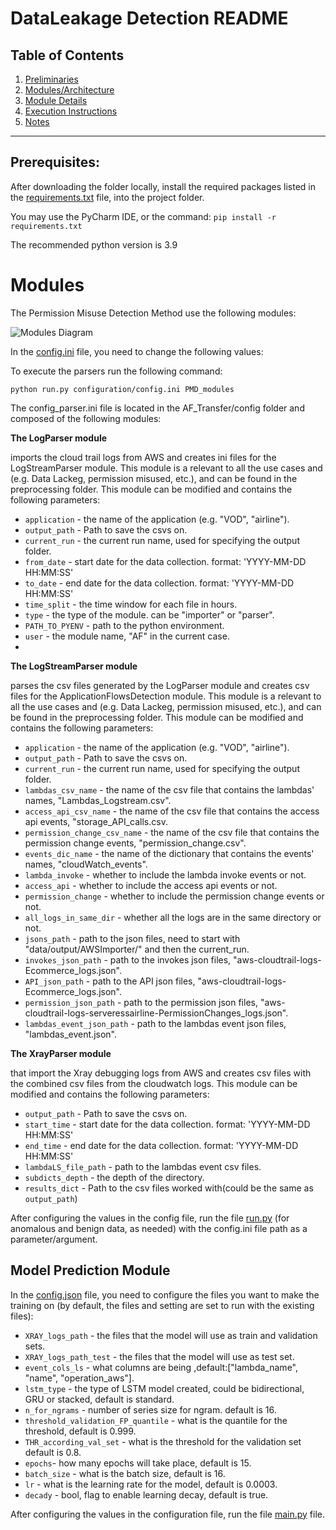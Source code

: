 # DataLeakage Detection README

## Table of Contents

1. [Preliminaries](#preliminaries)
2. [Modules/Architecture](#modules-architecture)
3. [Module Details](#module-details)
4. [Execution Instructions](#execution-instructions)
5. [Notes](#notes)

---
## Prerequisites:
After downloading the folder locally, install the required packages
listed in the [requirements.txt](requirements.txt) file, into the project folder.

You may use the PyCharm IDE, or the command: `pip install -r requirements.txt`

The recommended python version is 3.9

# Modules
The Permission Misuse Detection Method use the following modules:

![Modules Diagram](diagram.png)

In the [config.ini](configuration/config.ini) file, you need to change the following values:

To execute the parsers run the following command:

 `python run.py configuration/config.ini PMD_modules`

The config_parser.ini file is located in the AF_Transfer/config folder and composed of the following modules:

**The LogParser module**

imports the cloud trail logs from AWS and creates ini files for the LogStreamParser module.
This module is a relevant to all the use cases and (e.g. Data Lackeg, permission misused, etc.),
and can be found in the preprocessing folder. This module can be modified and contains the following parameters:

- `application` - the name of the application (e.g. "VOD", "airline").
- `output_path` - Path to save the csvs on.
- `current_run` - the current run name, used for specifying the output folder.
- `from_date` - start date for the data collection. format: 'YYYY-MM-DD HH:MM:SS'
- `to_date` - end date for the data collection. format: 'YYYY-MM-DD HH:MM:SS'
- `time_split` - the time window for each file in hours.
- `type` - the type of the module. can be "importer" or "parser".
- `PATH_TO_PYENV` - path to the python environment.
- `user` - the module name, "AF" in the current case.
- 
**The LogStreamParser module**

parses the csv files generated by the LogParser module and creates csv files for the ApplicationFlowsDetection module.
This module is a relevant to all the use cases and (e.g. Data Lackeg, permission misused, etc.),
and can be found in the preprocessing folder. This module can be modified and contains the following parameters:

- `application` - the name of the application (e.g. "VOD", "airline").
- `output_path` - Path to save the csvs on.
- `current_run` - the current run name, used for specifying the output folder.
- `lambdas_csv_name` - the name of the csv file that contains the lambdas' names, "Lambdas_Logstream.csv".
- `access_api_csv_name` - the name of the csv file that contains the access api events, "storage_API_calls.csv.
- `permission_change_csv_name` - the name of the csv file that contains the permission change events, "permission_change.csv".
- `events_dic_name` - the name of the dictionary that contains the events' names, "cloudWatch_events".
- `lambda_invoke` - whether to include the lambda invoke events or not.
- `access_api` - whether to include the access api events or not.
- `permission_change` - whether to include the permission change events or not.
- `all_logs_in_same_dir` - whether all the logs are in the same directory or not.
- `jsons_path` - path to the json files, need to start with "data/output/AWSImporter/" and then the current_run.
- `invokes_json_path` - path to the invokes json files, "aws-cloudtrail-logs-Ecommerce_logs.json".
- `API_json_path` - path to the API json files, "aws-cloudtrail-logs-Ecommerce_logs.json".
- `permission_json_path` - path to the permission json files, "aws-cloudtrail-logs-serveressairline-PermissionChanges_logs.json".
- `lambdas_event_json_path` - path to the lambdas event json files, "lambdas_event.json".

**The XrayParser module**

that import the Xray debugging logs from AWS and creates csv files with the combined csv files from the cloudwatch logs.
This module can be modified and contains the following parameters:

- `output_path` - Path to save the csvs on.
- `start_time` - start date for the data collection. format: 'YYYY-MM-DD HH:MM:SS'
- `end_time` - end date for the data collection. format: 'YYYY-MM-DD HH:MM:SS'
- `lambdaLS_file_path` - path to the lambdas event csv files.
- `subdicts_depth` - the depth of the directory.
- `results_dict` - Path to the csv files worked with(could be the same as `output_path`)

After configuring the values in the config file, run the file [run.py](run.py) (for anomalous and  benign data, as needed)
with the config.ini file path as a parameter/argument.

## Model Prediction Module
In the [config.json](config.json) file, you need to configure the files you want to make the training on
(by default, the files and setting are set to run with the existing files):  
- `XRAY_logs_path` - the files that the model will use as train and validation sets.
- `XRAY_logs_path_test` - the files that the model will use as test set. 
- `event_cols_ls` - what columns are being ,default:["lambda_name", "name", "operation_aws"].
- `lstm_type` - the type of LSTM model created, could be bidirectional, GRU or stacked, default is standard.
- `n_for_ngrams` - number of series size for ngram.  default is 16.
- `threshold_validation_FP_quantile` - what is the quantile for the threshold, default is 0.999.
- `THR_according_val_set` - what is the threshold for the validation set default is 0.8.
- `epochs`- how many epochs will take place, default is 15.
- `batch_size` - what is the batch size, default is 16.
- `lr` - what is the learning rate for the model, default is 0.0003.
- `decady` - bool, flag to enable learning decay,  default is true.

After configuring the values in the configuration file, run the file [main.py](main.py) file.
